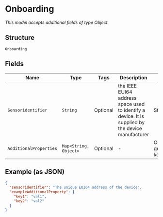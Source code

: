 
# Onboarding

*This model accepts additional fields of type Object.*

## Structure

`Onboarding`

## Fields

| Name | Type | Tags | Description | Getter | Setter |
|  --- | --- | --- | --- | --- | --- |
| `Sensoridentifier` | `String` | Optional | the IEEE EUI64 address space used to identify a device. It is supplied by the device manufacturer | String getSensoridentifier() | setSensoridentifier(String sensoridentifier) |
| `AdditionalProperties` | `Map<String, Object>` | Optional | - | Object getAdditionalProperty(String key) | additionalProperty(String key, Object value) |

## Example (as JSON)

```json
{
  "sensoridentifier": "The unique EUI64 address of the device",
  "exampleAdditionalProperty": {
    "key1": "val1",
    "key2": "val2"
  }
}
```


